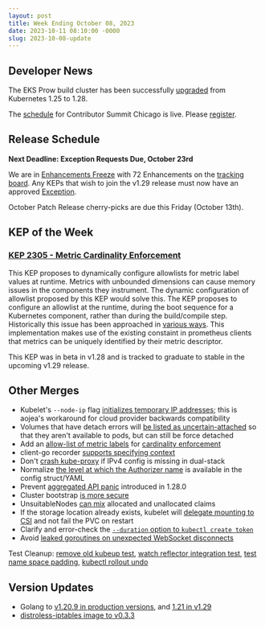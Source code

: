 ```yaml
---
layout: post
title: Week Ending October 08, 2023
date: 2023-10-11 08:10:00 -0000
slug: 2023-10-08-update
---
```


## Developer News

The EKS Prow build cluster has been successfully [upgraded](https://groups.google.com/a/kubernetes.io/g/dev/c/YJLJtpJz_Ek) from Kubernetes 1.25 to 1.28.

The [schedule](https://www.kubernetes.dev/events/2023/kcsna/schedule/) for Contributor Summit Chicago is live. Please [register](https://www.kubernetes.dev/events/2023/kcsna/registration/).

## Release Schedule

**Next Deadline: Exception Requests Due, October 23rd**

We are in [Enhancements Freeze](https://groups.google.com/a/kubernetes.io/g/dev/c/AttpmuN6Hfo) with 72 Enhancements on the [tracking board](https://github.com/orgs/kubernetes/projects/161). Any KEPs that wish to join the v1.29 release must now have an approved [Exception](https://github.com/kubernetes/sig-release/blob/master/releases/EXCEPTIONS.md).

October Patch Release cherry-picks are due this Friday (October 13th).

## KEP of the Week

### [KEP 2305 - Metric Cardinality Enforcement](https://github.com/kubernetes/enhancements/tree/master/keps/sig-instrumentation/2305-metrics-cardinality-enforcement)

This KEP proposes to dynamically configure allowlists for metric label values at runtime. Metrics with unbounded dimensions can cause memory issues in the components they instrument. The dynamic configuration of allowlist proposed by this KEP would solve this. The KEP proposes to configure an allowlist at the runtime, during the boot sequence for a Kubernetes component, rather than during the build/compile step. Historically this issue has been approached in [various ways](https://github.com/kubernetes/enhancements/tree/master/keps/sig-instrumentation/2305-metrics-cardinality-enforcement#motivation). This implementation makes use of the existing constaint in prometheus clients that metrics can be uniquely identified by their metric descriptor.

This KEP was in beta in v1.28 and is tracked to graduate to stable in the upcoming v1.29 release.

## Other Merges

* Kubelet's `--node-ip` flag [initializes temporary IP addresses](https://github.com/kubernetes/kubernetes/pull/121028); this is aojea's workaround for cloud provider backwards compatibility
* Volumes that have detach errors will [be listed as uncertain-attached](https://github.com/kubernetes/kubernetes/pull/120595) so that they aren't available to pods, but can still be force detached
* Add an [allow-list of metric labels](https://github.com/kubernetes/kubernetes/pull/118299) for [cardinality enforcement](https://github.com/kubernetes/enhancements/pull/4039)
* client-go recorder [supports specifying context](https://github.com/kubernetes/kubernetes/pull/120729)
* Don't [crash kube-proxy](https://github.com/kubernetes/kubernetes/pull/121008) if IPv4 config is missing in dual-stack
* Normalize [the level at which the Authorizer name](https://github.com/kubernetes/kubernetes/pull/120985) is available in the config struct/YAML
* Prevent [aggregated API panic](https://github.com/kubernetes/kubernetes/pull/120814) introduced in 1.28.0
* Cluster bootstrap [is more secure](https://github.com/kubernetes/kubernetes/pull/120400)
* UnsuitableNodes [can mix](https://github.com/kubernetes/kubernetes/pull/120338) allocated and unallocated claims
* If the storage location already exists, kubelet will [delegate mounting to CSI](https://github.com/kubernetes/kubernetes/pull/119735) and not fail the PVC on restart
* Clarify and error-check the [`--duration` option to `kubectl create token`](https://github.com/kubernetes/kubernetes/pull/119443)
* Avoid [leaked goroutines on unexpected WebSocket disconnects](https://github.com/kubernetes/kubernetes/pull/120975)

Test Cleanup: [remove old kubeup test](https://github.com/kubernetes/kubernetes/pull/120977), [watch reflector integration test](https://github.com/kubernetes/kubernetes/pull/120971), [test name space padding](https://github.com/kubernetes/kubernetes/pull/120959), [kubectl rollout undo](https://github.com/kubernetes/kubernetes/pull/119915)

## Version Updates

* Golang to [v1.20.9 in production versions](https://github.com/kubernetes/kubernetes/pull/121071), and [1.21 in v1.29](https://github.com/kubernetes/kubernetes/pull/121021)
* [distroless-iptables image to v0.3.3](https://github.com/kubernetes/kubernetes/pull/121073)

